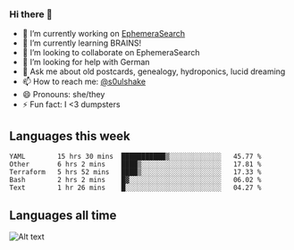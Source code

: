 ### Hi there 👋

<!--
**soulshake/soulshake** is a ✨ _special_ ✨ repository because its `README.md` (this file) appears on your GitHub profile.

Here are some ideas to get you started:

- 🔭 I’m currently working on ...
- 🌱 I’m currently learning ...
- 👯 I’m looking to collaborate on ...
- 🤔 I’m looking for help with ...
- 💬 Ask me about ...
- 📫 How to reach me: ...
- 😄 Pronouns: ...
- ⚡ Fun fact: ...
-->


- 🔭 I’m currently working on [EphemeraSearch](https://www.ephemerasearch.com/)
- 🌱 I’m currently learning BRAINS!
- 👯 I’m looking to collaborate on EphemeraSearch
- 🤔 I’m looking for help with German
- 💬 Ask me about old postcards, genealogy, hydroponics, lucid dreaming
- 📫 How to reach me: [@s0ulshake](https://twitter.com/soulshake)
- 😄 Pronouns: she/they
- ⚡ Fun fact: I <3 dumpsters

## Languages this week

<!--START_SECTION:waka-->
```text
YAML        15 hrs 30 mins  ███████████▒░░░░░░░░░░░░░   45.77 % 
Other       6 hrs 2 mins    ████▒░░░░░░░░░░░░░░░░░░░░   17.81 % 
Terraform   5 hrs 52 mins   ████▒░░░░░░░░░░░░░░░░░░░░   17.33 % 
Bash        2 hrs 2 mins    █▓░░░░░░░░░░░░░░░░░░░░░░░   06.02 % 
Text        1 hr 26 mins    █░░░░░░░░░░░░░░░░░░░░░░░░   04.27 % 
```
<!--END_SECTION:waka-->

## Languages all time
![Alt text](https://wakatime.com/share/@aj/6aa10b67-a5e9-4fb1-acaf-8692f4385172.svg)
